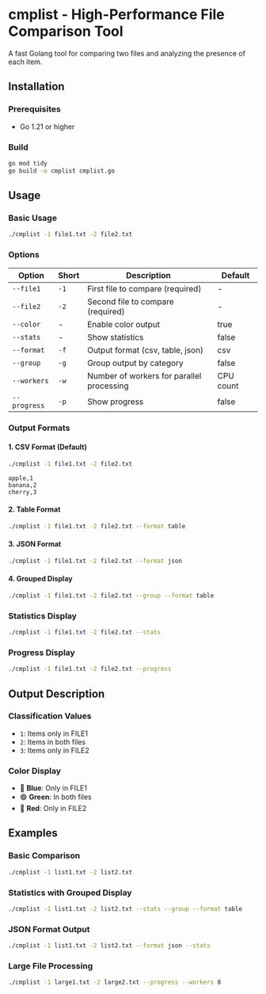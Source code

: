 # cmplist - High-Performance File Comparison Tool

A fast Golang tool for comparing two files and analyzing the presence of each item.

## Installation

### Prerequisites
- Go 1.21 or higher

### Build
```bash
go mod tidy
go build -o cmplist cmplist.go
```

## Usage

### Basic Usage
```bash
./cmplist -1 file1.txt -2 file2.txt
```

### Options

| Option | Short | Description | Default |
|--------|-------|-------------|---------|
| `--file1` | `-1` | First file to compare (required) | - |
| `--file2` | `-2` | Second file to compare (required) | - |
| `--color` | - | Enable color output | true |
| `--stats` | - | Show statistics | false |
| `--format` | `-f` | Output format (csv, table, json) | csv |
| `--group` | `-g` | Group output by category | false |
| `--workers` | `-w` | Number of workers for parallel processing | CPU count |
| `--progress` | `-p` | Show progress | false |

### Output Formats

#### 1. CSV Format (Default)
```bash
./cmplist -1 file1.txt -2 file2.txt
```
```
apple,1
banana,2
cherry,3
```

#### 2. Table Format
```bash
./cmplist -1 file1.txt -2 file2.txt --format table
```

#### 3. JSON Format
```bash
./cmplist -1 file1.txt -2 file2.txt --format json
```

#### 4. Grouped Display
```bash
./cmplist -1 file1.txt -2 file2.txt --group --format table
```

### Statistics Display
```bash
./cmplist -1 file1.txt -2 file2.txt --stats
```

### Progress Display
```bash
./cmplist -1 file1.txt -2 file2.txt --progress
```

## Output Description

### Classification Values
- `1`: Items only in FILE1
- `2`: Items in both files
- `3`: Items only in FILE2

### Color Display
- 🔵 **Blue**: Only in FILE1
- 🟢 **Green**: In both files
- 🔴 **Red**: Only in FILE2

## Examples

### Basic Comparison
```bash
./cmplist -1 list1.txt -2 list2.txt
```

### Statistics with Grouped Display
```bash
./cmplist -1 list1.txt -2 list2.txt --stats --group --format table
```

### JSON Format Output
```bash
./cmplist -1 list1.txt -2 list2.txt --format json --stats
```

### Large File Processing
```bash
./cmplist -1 large1.txt -2 large2.txt --progress --workers 8
```
